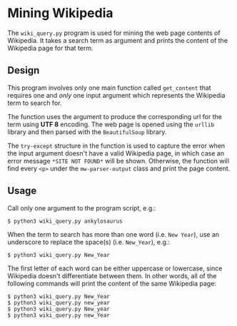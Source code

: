 # Mining Wikipedia
The `wiki_query.py` program is used for mining the web page contents of Wikipedia. It takes a search term as argument and prints the content of the Wikipedia page for that term.

## Design
This program involves only one main function called `get_content` that requires one and <em>only</em> one input argument which represents the Wikipedia term to search for.

The function uses the argument to produce the corresponding url for the term using **UTF 8** encoding. The web page is opened using the `urllib` library and then parsed with the `BeautifulSoup` library.

The `try-except` structure in the function is used to capture the error when the input argument doesn't have a valid Wikipedia page, in which case an error message `*SITE NOT FOUND*` will be shown. Otherwise, the function will find every `<p>` under the `mw-parser-output` class and print the page content.

## Usage
Call only one argument to the program script, e.g.:  

    $ python3 wiki_query.py ankylosaurus

When the term to search has more than one word (i.e. `New Year`), use an underscore to replace the space(s) (i.e. `New_Year`), e.g.:

    $ python3 wiki_query.py New_Year

The first letter of each word can be either uppercase or lowercase, since Wikipedia doesn't differentiate between them. In other words, all of the following commands will print the content of the same Wikipedia page:

    $ python3 wiki_query.py New_Year
    $ python3 wiki_query.py new_year
    $ python3 wiki_query.py New_year
    $ python3 wiki_query.py new_Year
